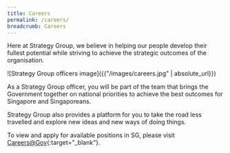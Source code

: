 ```yaml
---
title: Careers
permalink: /careers/
breadcrumb: Careers
---
```

Here at Strategy Group, we believe in helping our people develop their fullest potential while striving to achieve the strategic outcomes of the organisation.

![Strategy Group officers image]({{"/images/careers.jpg" | absolute_url}})

As a Strategy Group officer, you will be part of the team that brings the Government together on national priorities to achieve the best outcomes for Singapore and Singaporeans.

Strategy Group also provides a platform for you to take the road less travelled and explore new ideas and new ways of doing things.

To view and apply for available positions in SG, please visit [Careers@Gov](https://www.careers.gov.sg/){:target="_blank"}.